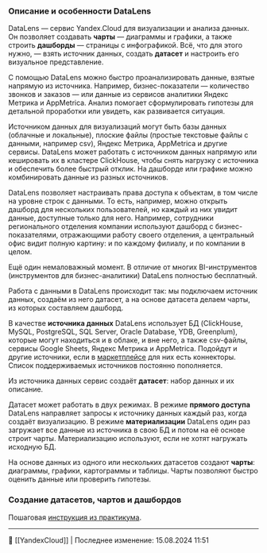 ### Описание и особенности DataLens

DataLens — сервис Yandex.Cloud для визуализации и анализа данных. Он позволяет создавать **чарты** — диаграммы и графики, а также строить **дашборды** — страницы с инфографикой. Всё, что для этого нужно, — взять источник данных, создать **датасет** и настроить его визуальное представление.

С помощью DataLens можно быстро проанализировать данные, взятые напрямую из источника. Например, бизнес-показатели — количество звонков и заказов — или данные из сервисов аналитики Яндекс Метрика и AppMetriсa. Анализ помогает сформулировать гипотезы для детальной проработки или увидеть, как развивается ситуация.

Источником данных для визуализаций могут быть базы данных (облачные и локальные), плоские файлы (простые текстовые файлы с данными, например csv), Яндекс Метрика, AppMetrica и другие сервисы. DataLens может работать с источником данных напрямую или кешировать их в кластере ClickHouse, чтобы снять нагрузку с источника и обеспечить более быстрый отклик. На дашборде или графике можно комбинировать данные из разных источников.

DataLens позволяет настраивать права доступа к объектам, в том числе на уровне строк с данными. То есть, например, можно открыть дашборд для нескольких пользователей, но каждый из них увидит данные, доступные только для него. Например, сотрудники регионального отделения компании используют дашборд с бизнес-показателями, отражающими работу своего отделения, а центральный офис видит полную картину: и по каждому филиалу, и по компании в целом.

Ещё один немаловажный момент. В отличие от многих BI-инструментов (инструментов для бизнес-аналитики) DataLens полностью бесплатный.

Работа с данными в DataLens происходит так: мы подключаем источник данных, создаём из него датасет, а на основе датасета делаем чарты, из которых составляем дашборд.

В качестве **источника данных** DataLens использует БД (ClickHouse, MySQL, PostgreSQL, SQL Server, Oracle Database, YDB, Greenplum), которые могут находиться и в облаке, и вне него, а также csv-файлы, сервисы Google Sheets, Яндекс Метрика и AppMetrica. Подойдут и другие источники, если в [маркетплейсе](https://cloud.yandex.ru/marketplace?tab=datalens) для них есть коннекторы. Список поддерживаемых источников постоянно пополняется.

Из источника данных сервис создаёт **датасет**: набор данных и их описание.

Датасет может работать в двух режимах. В режиме **прямого доступа** DataLens направляет запросы к источнику данных каждый раз, когда создаёт визуализацию. В режиме **материализации** DataLens один раз загружает все данные из источника в свою БД и потом на её основе строит чарты. Материализацию используют, если не хотят нагружать исходную БД.

На основе данных из одного или нескольких датасетов создают **чарты**: диаграммы, графики, картограммы и таблицы. Чарты позволяют быстро оценить данные или проверить гипотезы.

### Создание датасетов, чартов и дашбордов

Пошаговая [инструкция из практикума](https://practicum.yandex.ru/trainer/ycloud/lesson/2b7232e0-623d-4f7d-afc0-75bc37541855/).



----
📂 [[YandexCloud]] | Последнее изменение: 15.08.2024 11:51